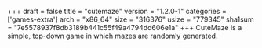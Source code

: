 +++
draft = false
title = "cutemaze"
version = "1.2.0-1"
categories = ['games-extra']
arch = "x86_64"
size = "316376"
usize = "779345"
sha1sum = "7e5578937f8db3189b441c55f49a4794dd606e1a"
+++
CuteMaze is a simple, top-down game in which mazes are randomly generated.